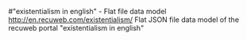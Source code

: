 #"existentialism in english" - Flat file data model
http://en.recuweb.com/existentialism/
Flat JSON file data model of the recuweb portal "existentialism in english"
